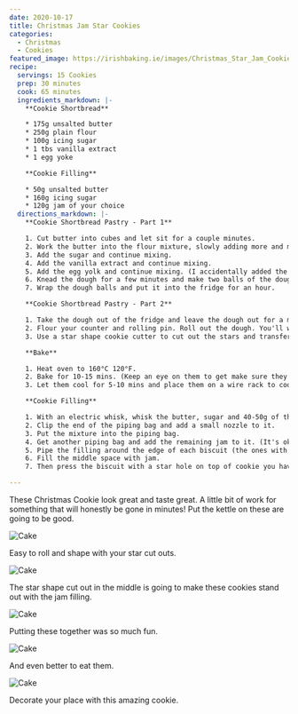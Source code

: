 ```yaml
---
date: 2020-10-17
title: Christmas Jam Star Cookies
categories:
  - Christmas
  - Cookies
featured_image: https://irishbaking.ie/images/Christmas_Star_Jam_Cookies/Image_4.jpg
recipe:
  servings: 15 Cookies
  prep: 30 minutes
  cook: 65 minutes
  ingredients_markdown: |-
    **Cookie Shortbread**

    * 175g unsalted butter
    * 250g plain flour
    * 100g icing sugar
    * 1 tbs vanilla extract
    * 1 egg yoke

    **Cookie Filling**

    * 50g unsalted butter
    * 160g icing sugar
    * 120g jam of your choice
  directions_markdown: |-
    **Cookie Shortbread Pastry - Part 1**

    1. Cut butter into cubes and let sit for a couple minutes.
    2. Work the butter into the flour mixture, slowly adding more and more softened butter cubes. Best thing to do is with clean hands to squish the flour and butter together with your thumbs and fingers. Keep going till it all looks incorporated.
    3. Add the sugar and continue mixing.
    4. Add the vanilla extract and continue mixing.
    5. Add the egg yolk and continue mixing. (I accidentally added the whole egg and it still work out great)
    6. Knead the dough for a few minutes and make two balls of the dough.
    7. Wrap the dough balls and put it into the fridge for an hour.

    **Cookie Shortbread Pastry - Part 2**

    1. Take the dough out of the fridge and leave the dough out for a minimum of 15 mins.
    2. Flour your counter and rolling pin. Roll out the dough. You'll want it to be about 2mm thick.
    3. Use a star shape cookie cutter to cut out the stars and transfer to a baking tray.

    **Bake**

    1. Heat oven to 160°C 120°F.
    2. Bake for 10-15 mins. (Keep an eye on them to get make sure they're all the same color)
    3. Let them cool for 5-10 mins and place them on a wire rack to cool more.

    **Cookie Filling**

    1. With an electric whisk, whisk the butter, sugar and 40-50g of the jam together.
    2. Clip the end of the piping bag and add a small nozzle to it.
    3. Put the mixture into the piping bag.
    4. Get another piping bag and add the remaining jam to it. (It's ok to just wack the jam onto the cookie instead of using another pipebag)
    5. Pipe the filling around the edge of each biscuit (the ones with no hole in the middle).
    6. Fill the middle space with jam.
    7. Then press the biscuit with a star hole on top of cookie you have put filling and jam on.

---
```

These Christmas Cookie look great and taste great. A little bit of work for something that will honestly be gone in minutes! Put the kettle on these are going to be good.

![Cake](https://irishbaking.ie/images/Christmas_Star_Jam_Cookies/Image_1.jpg)

Easy to roll and shape with your star cut outs.

![Cake](https://irishbaking.ie/images/Christmas_Star_Jam_Cookies/Image_2.jpg)

The star shape cut out in the middle is going to make these cookies stand out with the jam filling.

![Cake](https://irishbaking.ie/images/Christmas_Star_Jam_Cookies/Image_3.jpg)

Putting these together was so much fun.

![Cake](https://irishbaking.ie/images/Christmas_Star_Jam_Cookies/Image_4.jpg)

And even better to eat them.

![Cake](https://irishbaking.ie/images/Christmas_Star_Jam_Cookies/Image_5.jpg)

Decorate your place with this amazing cookie.
